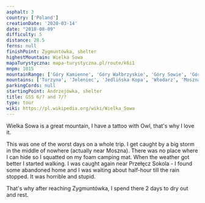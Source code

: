 ```yaml
---
asphalt: 3
country: ['Poland']
creationDate: '2020-03-14'
date: "2018-08-09"
difficulty: 5
distance: 28.5
ferns: null
finishPoint: Zygmuntówka, shelter
highestMountain: Wielka Sowa
mapaTurystyczna: mapa-turystyczna.pl/route/k6i1
mnpm: 1015
mountainRange: ['Góry Kamienne', 'Góry Wałbrzyskie', 'Góry Sowie', 'Góry Suche']
mountains: ['Turzyna', 'Jeleniec', 'Jedlińska Kopa', 'Włodarz', 'Moszna', 'Kozia Równia']
parkingCords: null
startingPoint: Andrzejówka, shelter
title: GSS 6/? and 7/?
type: tour
wiki: https://pl.wikipedia.org/wiki/Wielka_Sowa
---
```


Wielka Sowa is a great mountain, I have a tattoo with Owl, that's why I love it.

This was one of the worst days on a whole trip. I get caught by a big storm in the middle of nowhere (actually near Moszna). There was no place where I can hide so I squatted on my foam camping mat. When the weather got better I started walking. I was caught again near Przełęcz Sokola - I found some abandoned home and I was waiting about half-hour till the rain stopped. It was horrible and stupid.

That's why after reaching Zygmuntówka, I spend there 2 days to dry out and rest.
